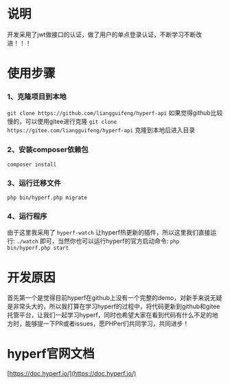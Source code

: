 # 说明

开发采用了jwt做接口的认证，做了用户的单点登录认证，不断学习不断改进！！！

# 使用步骤

### 1、克隆项目到本地
`git clone https://github.com/liangguifeng/hyperf-api`
如果觉得github比较慢的，可以使用gitee进行克隆
`git clone https://gitee.com/liangguifeng/hyperf-api`
克隆到本地后进入目录

### 2、安装composer依赖包
`composer install`

### 3、运行迁移文件
`php bin/hyperf.php migrate`

### 4、运行程序
由于这里我采用了 `hyperf-watch` 让hyperf热更新的插件，所以这里我们直接运行:
`./watch` 即可，当然你也可以运行hyperf的官方启动命令: `php bin/hyperf.php start`

# 开发原因

首先第一个是觉得目前hyperf在github上没有一个完整的demo，对新手来说无疑是非常头大的，所以我打算在学习hyperf的过程中，将代码更新到github和gitee托管平台，让我们一起学习hyperf，同时也希望大家在看到代码有什么不足的地方时，能够提一下PR或者issues，愿PHPer们共同学习，共同进步！

# hyperf官网文档

[https://doc.hyperf.io/](https://doc.hyperf.io/)
